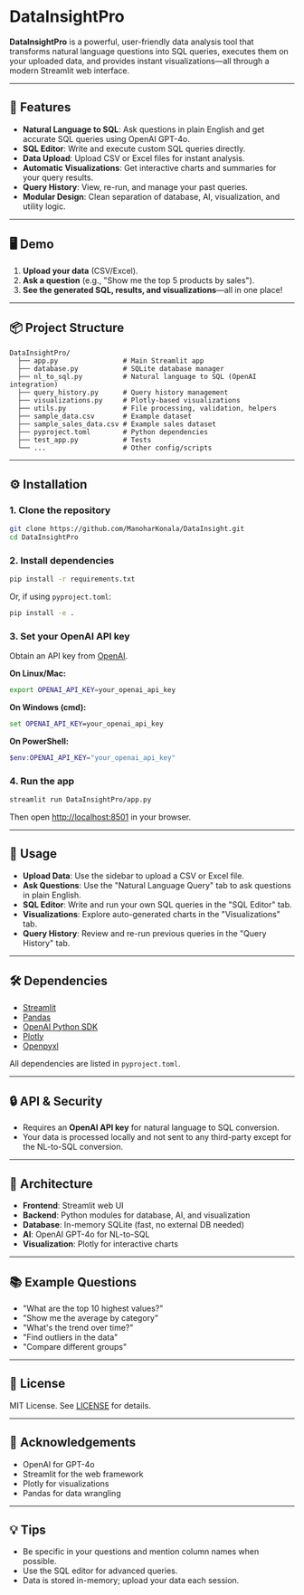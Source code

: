 
# DataInsightPro

**DataInsightPro** is a powerful, user-friendly data analysis tool that transforms natural language questions into SQL queries, executes them on your uploaded data, and provides instant visualizations—all through a modern Streamlit web interface.

---

## 🚀 Features

- **Natural Language to SQL**: Ask questions in plain English and get accurate SQL queries using OpenAI GPT-4o.
- **SQL Editor**: Write and execute custom SQL queries directly.
- **Data Upload**: Upload CSV or Excel files for instant analysis.
- **Automatic Visualizations**: Get interactive charts and summaries for your query results.
- **Query History**: View, re-run, and manage your past queries.
- **Modular Design**: Clean separation of database, AI, visualization, and utility logic.

---

## 🖥️ Demo

1. **Upload your data** (CSV/Excel).
2. **Ask a question** (e.g., "Show me the top 5 products by sales").
3. **See the generated SQL, results, and visualizations**—all in one place!

---

## 📦 Project Structure

```
DataInsightPro/
  ├── app.py                # Main Streamlit app
  ├── database.py           # SQLite database manager
  ├── nl_to_sql.py          # Natural language to SQL (OpenAI integration)
  ├── query_history.py      # Query history management
  ├── visualizations.py     # Plotly-based visualizations
  ├── utils.py              # File processing, validation, helpers
  ├── sample_data.csv       # Example dataset
  ├── sample_sales_data.csv # Example sales dataset
  ├── pyproject.toml        # Python dependencies
  ├── test_app.py           # Tests
  └── ...                   # Other config/scripts
```

---

## ⚙️ Installation

### 1. **Clone the repository**
```bash
git clone https://github.com/ManoharKonala/DataInsight.git
cd DataInsightPro
```

### 2. **Install dependencies**
```bash
pip install -r requirements.txt
```
Or, if using `pyproject.toml`:
```bash
pip install -e .
```

### 3. **Set your OpenAI API key**
Obtain an API key from [OpenAI](https://platform.openai.com/).

**On Linux/Mac:**
```bash
export OPENAI_API_KEY=your_openai_api_key
```
**On Windows (cmd):**
```cmd
set OPENAI_API_KEY=your_openai_api_key
```
**On PowerShell:**
```powershell
$env:OPENAI_API_KEY="your_openai_api_key"
```

### 4. **Run the app**
```bash
streamlit run DataInsightPro/app.py
```
Then open [http://localhost:8501](http://localhost:8501) in your browser.

---

## 📝 Usage

- **Upload Data**: Use the sidebar to upload a CSV or Excel file.
- **Ask Questions**: Use the "Natural Language Query" tab to ask questions in plain English.
- **SQL Editor**: Write and run your own SQL queries in the "SQL Editor" tab.
- **Visualizations**: Explore auto-generated charts in the "Visualizations" tab.
- **Query History**: Review and re-run previous queries in the "Query History" tab.

---

## 🛠️ Dependencies

- [Streamlit](https://streamlit.io/)
- [Pandas](https://pandas.pydata.org/)
- [OpenAI Python SDK](https://github.com/openai/openai-python)
- [Plotly](https://plotly.com/python/)
- [Openpyxl](https://openpyxl.readthedocs.io/)

All dependencies are listed in `pyproject.toml`.

---

## 🔒 API & Security

- Requires an **OpenAI API key** for natural language to SQL conversion.
- Your data is processed locally and not sent to any third-party except for the NL-to-SQL conversion.

---

## 🧩 Architecture

- **Frontend**: Streamlit web UI
- **Backend**: Python modules for database, AI, and visualization
- **Database**: In-memory SQLite (fast, no external DB needed)
- **AI**: OpenAI GPT-4o for NL-to-SQL
- **Visualization**: Plotly for interactive charts

---

## 📚 Example Questions

- "What are the top 10 highest values?"
- "Show me the average by category"
- "What's the trend over time?"
- "Find outliers in the data"
- "Compare different groups"

---

## 📝 License

MIT License. See [LICENSE](LICENSE) for details.

---

## 🙏 Acknowledgements

- OpenAI for GPT-4o
- Streamlit for the web framework
- Plotly for visualizations
- Pandas for data wrangling

---

## 💡 Tips

- Be specific in your questions and mention column names when possible.
- Use the SQL editor for advanced queries.
- Data is stored in-memory; upload your data each session.
